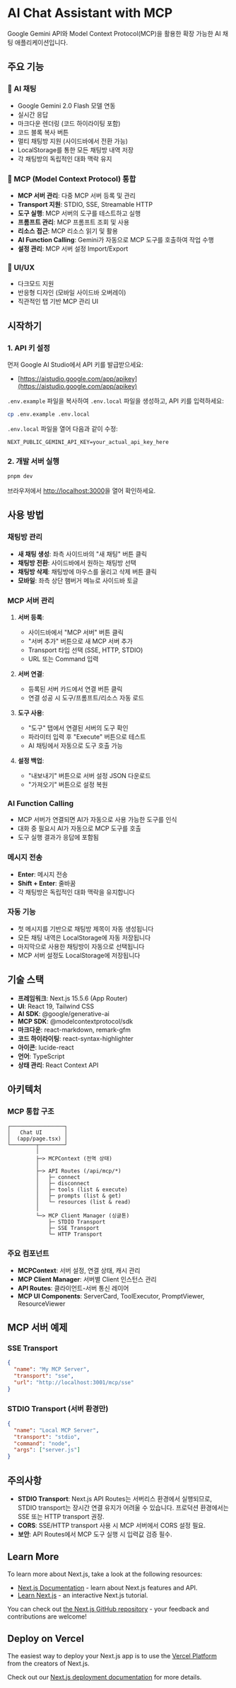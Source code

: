 # AI Chat Assistant with MCP

Google Gemini API와 Model Context Protocol(MCP)을 활용한 확장 가능한 AI 채팅 애플리케이션입니다.

## 주요 기능

### 🤖 AI 채팅
- Google Gemini 2.0 Flash 모델 연동
- 실시간 응답
- 마크다운 렌더링 (코드 하이라이팅 포함)
- 코드 블록 복사 버튼
- 멀티 채팅방 지원 (사이드바에서 전환 가능)
- LocalStorage를 통한 모든 채팅방 내역 저장
- 각 채팅방의 독립적인 대화 맥락 유지

### 🔌 MCP (Model Context Protocol) 통합
- **MCP 서버 관리**: 다중 MCP 서버 등록 및 관리
- **Transport 지원**: STDIO, SSE, Streamable HTTP
- **도구 실행**: MCP 서버의 도구를 테스트하고 실행
- **프롬프트 관리**: MCP 프롬프트 조회 및 사용
- **리소스 접근**: MCP 리소스 읽기 및 활용
- **AI Function Calling**: Gemini가 자동으로 MCP 도구를 호출하여 작업 수행
- **설정 관리**: MCP 서버 설정 Import/Export

### 🎨 UI/UX
- 다크모드 지원
- 반응형 디자인 (모바일 사이드바 오버레이)
- 직관적인 탭 기반 MCP 관리 UI

## 시작하기

### 1. API 키 설정

먼저 Google AI Studio에서 API 키를 발급받으세요:
- [https://aistudio.google.com/app/apikey](https://aistudio.google.com/app/apikey)

`.env.example` 파일을 복사하여 `.env.local` 파일을 생성하고, API 키를 입력하세요:

```bash
cp .env.example .env.local
```

`.env.local` 파일을 열어 다음과 같이 수정:

```env
NEXT_PUBLIC_GEMINI_API_KEY=your_actual_api_key_here
```

### 2. 개발 서버 실행

```bash
pnpm dev
```

브라우저에서 [http://localhost:3000](http://localhost:3000)을 열어 확인하세요.

## 사용 방법

### 채팅방 관리
- **새 채팅 생성**: 좌측 사이드바의 "새 채팅" 버튼 클릭
- **채팅방 전환**: 사이드바에서 원하는 채팅방 선택
- **채팅방 삭제**: 채팅방에 마우스를 올리고 삭제 버튼 클릭
- **모바일**: 좌측 상단 햄버거 메뉴로 사이드바 토글

### MCP 서버 관리
1. **서버 등록**:
   - 사이드바에서 "MCP 서버" 버튼 클릭
   - "서버 추가" 버튼으로 새 MCP 서버 추가
   - Transport 타입 선택 (SSE, HTTP, STDIO)
   - URL 또는 Command 입력

2. **서버 연결**:
   - 등록된 서버 카드에서 연결 버튼 클릭
   - 연결 성공 시 도구/프롬프트/리소스 자동 로드

3. **도구 사용**:
   - "도구" 탭에서 연결된 서버의 도구 확인
   - 파라미터 입력 후 "Execute" 버튼으로 테스트
   - AI 채팅에서 자동으로 도구 호출 가능

4. **설정 백업**:
   - "내보내기" 버튼으로 서버 설정 JSON 다운로드
   - "가져오기" 버튼으로 설정 복원

### AI Function Calling
- MCP 서버가 연결되면 AI가 자동으로 사용 가능한 도구를 인식
- 대화 중 필요시 AI가 자동으로 MCP 도구를 호출
- 도구 실행 결과가 응답에 포함됨

### 메시지 전송
- **Enter**: 메시지 전송
- **Shift + Enter**: 줄바꿈
- 각 채팅방은 독립적인 대화 맥락을 유지합니다

### 자동 기능
- 첫 메시지를 기반으로 채팅방 제목이 자동 생성됩니다
- 모든 채팅 내역은 LocalStorage에 자동 저장됩니다
- 마지막으로 사용한 채팅방이 자동으로 선택됩니다
- MCP 서버 설정도 LocalStorage에 저장됩니다

## 기술 스택

- **프레임워크**: Next.js 15.5.6 (App Router)
- **UI**: React 19, Tailwind CSS
- **AI SDK**: @google/generative-ai
- **MCP SDK**: @modelcontextprotocol/sdk
- **마크다운**: react-markdown, remark-gfm
- **코드 하이라이팅**: react-syntax-highlighter
- **아이콘**: lucide-react
- **언어**: TypeScript
- **상태 관리**: React Context API

## 아키텍처

### MCP 통합 구조
```
┌─────────────────┐
│   Chat UI       │
│  (app/page.tsx) │
└────────┬────────┘
         │
         ├─> MCPContext (전역 상태)
         │
         ├─> API Routes (/api/mcp/*)
         │   ├─ connect
         │   ├─ disconnect
         │   ├─ tools (list & execute)
         │   ├─ prompts (list & get)
         │   └─ resources (list & read)
         │
         └─> MCP Client Manager (싱글톤)
             ├─ STDIO Transport
             ├─ SSE Transport
             └─ HTTP Transport
```

### 주요 컴포넌트
- **MCPContext**: 서버 설정, 연결 상태, 캐시 관리
- **MCP Client Manager**: 서버별 Client 인스턴스 관리
- **API Routes**: 클라이언트-서버 통신 레이어
- **MCP UI Components**: ServerCard, ToolExecutor, PromptViewer, ResourceViewer

## MCP 서버 예제

### SSE Transport
```json
{
  "name": "My MCP Server",
  "transport": "sse",
  "url": "http://localhost:3001/mcp/sse"
}
```

### STDIO Transport (서버 환경만)
```json
{
  "name": "Local MCP Server",
  "transport": "stdio",
  "command": "node",
  "args": ["server.js"]
}
```

## 주의사항

- **STDIO Transport**: Next.js API Routes는 서버리스 환경에서 실행되므로, STDIO transport는 장시간 연결 유지가 어려울 수 있습니다. 프로덕션 환경에서는 SSE 또는 HTTP transport 권장.
- **CORS**: SSE/HTTP transport 사용 시 MCP 서버에서 CORS 설정 필요.
- **보안**: API Routes에서 MCP 도구 실행 시 입력값 검증 필수.

## Learn More

To learn more about Next.js, take a look at the following resources:

- [Next.js Documentation](https://nextjs.org/docs) - learn about Next.js features and API.
- [Learn Next.js](https://nextjs.org/learn) - an interactive Next.js tutorial.

You can check out [the Next.js GitHub repository](https://github.com/vercel/next.js) - your feedback and contributions are welcome!

## Deploy on Vercel

The easiest way to deploy your Next.js app is to use the [Vercel Platform](https://vercel.com/new?utm_medium=default-template&filter=next.js&utm_source=create-next-app&utm_campaign=create-next-app-readme) from the creators of Next.js.

Check out our [Next.js deployment documentation](https://nextjs.org/docs/app/building-your-application/deploying) for more details.
